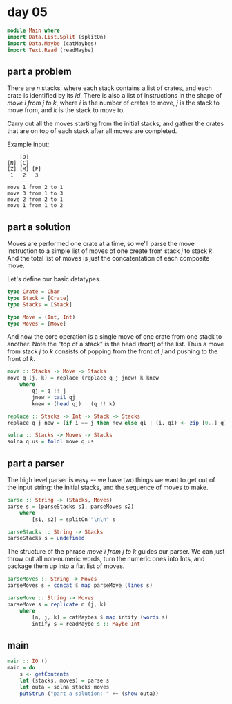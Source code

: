 # day 05

```haskell
module Main where
import Data.List.Split (splitOn)
import Data.Maybe (catMaybes)
import Text.Read (readMaybe)
```

## part a problem

There are _n_ stacks, where each stack contains a list of crates, and each crate
is identified by its _id_.  There is also a list of instructions in the shape of
_move i from j to k_, where _i_ is the number of crates to move, _j_ is the
stack to move from, and _k_ is the stack to move to.  

Carry out all the moves starting from the initial stacks, and gather the crates that are on top of each stack after all moves are completed.

Example input:

```ignore
    [D]    
[N] [C]    
[Z] [M] [P]
 1   2   3 

move 1 from 2 to 1
move 3 from 1 to 3
move 2 from 2 to 1
move 1 from 1 to 2
```

## part a solution

Moves are performed one crate at a time, so we'll parse the move instruction to
a simple list of moves of one create from stack _j_ to stack _k_.  And the total
list of moves is just the concatentation of each composite move.

Let's define our basic datatypes.

```haskell
type Crate = Char
type Stack = [Crate]
type Stacks = [Stack]
```

```haskell
type Move = (Int, Int)
type Moves = [Move]
```

And now the core operation is a single move of one crate from one stack to
another.  Note the "top of a stack" is the head (front) of the list.  Thus a
move from stack _j_ to _k_ consists of popping from the front of _j_ and pushing
to the front of _k_.

```haskell
move :: Stacks -> Move -> Stacks
move q (j, k) = replace (replace q j jnew) k knew
    where
        qj = q !! j
        jnew = tail qj
        knew = (head qj) : (q !! k)
```

```haskell
replace :: Stacks -> Int -> Stack -> Stacks
replace q j new = [if i == j then new else qi | (i, qi) <- zip [0..] q]
```

```haskell
solna :: Stacks -> Moves -> Stacks
solna q us = foldl move q us
```

## part a parser

The high level parser is easy -- we have two things we want to get out of the
input string:  the initial stacks, and the sequence of moves to make.

```haskell
parse :: String -> (Stacks, Moves)
parse s = (parseStacks s1, parseMoves s2)
    where
        [s1, s2] = splitOn "\n\n" s
```



```haskell
parseStacks :: String -> Stacks
parseStacks s = undefined
```

The structure of the phrase _move i from j to k_ guides our parser.
We can just throw out all non-numeric words, turn the numeric ones into
Ints, and package them up into a flat list of moves.

```haskell
parseMoves :: String -> Moves
parseMoves s = concat $ map parseMove (lines s)

parseMove :: String -> Moves
parseMove s = replicate n (j, k)
    where 
        [n, j, k] = catMaybes $ map intify (words s)
        intify s = readMaybe s :: Maybe Int
```

## main

```haskell
main :: IO ()
main = do
    s <- getContents
    let (stacks, moves) = parse s
    let outa = solna stacks moves
    putStrLn ("part a solution: " ++ (show outa))
```
